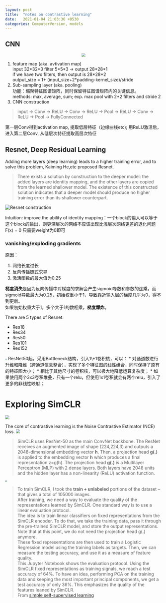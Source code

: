 ```yaml
---
layout: post
title:  "notes on contrastive learning"
date:   2021-01-04 21:03:36 +0530
categories: ComputerVersion, models
---
```




## CNN
<div align=center><img src="https://alwaysbyx.github.io/assets/cnn.png" style="zoom:70%"></div>

1. feature map (aka. avtivation map)  
input 32\*32\*3 filter 5\*5\*3 -> output 28\*28\*1  
if we have two filters, then output is 28\*28\*2  
output_size = 1+ (input_size+2\*padding-kernel_size)/stride
2. Sub-sampling layer (aka. pooling)  
功能：缩聚特征图谱矩阵，同时保留特征图谱矩阵内的关键信息。  
methods: max, average, sum; exp. max pool with 2\*2 filters and stride 2  
3. CNN construction  
> input -> Conv -> ReLU -> Conv -> ReLU -> Pool -> ReLU -> Conv -> ReLU -> Pool -> FullyConnected  

第一层Conv得到activation map, 提取低层特征（边缘曲线etc); 用ReLU激活后，进入第二层Conv, 从低层次特征提取高层次特征  

## Resnet, Deep Residual Learning
Adding more layers (deep learning) leads to a higher training error, and to solve this problem, Kaiming He,etc proposed Resnet.  
> There exists a solution by construction to the deeper model: the added layers are identity mapping, and the other layers are copied from the learned shallower model. The existence of this constructed solution indicates that a deeper model should produce no higher training error than its shallower counterpart.  

![Resnet construction](https://alwaysbyx.github.io/assets/resnet01.png)  

Intuition: improve the ability of identity mapping：一个block的输入可以等于这个block的输出，则更深层次的网络不应该出现比浅层次网络更差的退化问题  
F(x) = 0 只需要weight为0即可

### vanishing/exploding gradients  
原因：
1. 网络长度过长
2. 反向传播链式求导
3. 激活函数的最大值为0.25  

**梯度消失**是因为反向传播中对梯度的求解会产生sigmoid导数和参数的连乘，而sigmoid导数最大为0.25，初始权重小于1，导致靠近输入层的梯度几乎为0，得不到更新。  
如果初始权重大于1，多个大于1的数相乘，**梯度爆炸**。  

There are 5 types of Resnet:  
* Res18
* Res34
* Res50
* Res101
* Res152  
<img src="https://alwaysbyx.github.io/assets/resnet.png" style="zoom:35%" />
ResNet50起，采用Bottleneck结构，引入1\*1卷积核，可以：  
* 对通道数进行升维和降维（跨通道信息整合），实现了多个特征图的线性组合，同时保持了原有的特征图大小；
* 相比于其他尺寸的卷积核，可以极大地降低运算复杂度；
* 如果使用两个3x3卷积堆叠，只有一个relu，但使用1x1卷积就会有两个relu，引入了更多的非线性映射；

# Exploring SimCLR
<img src="https://alwaysbyx.github.io/assets/cl.png" style="zoom:80%" />  

The core of contrastive learning is the Noise Contrastive Estimator (NCE) loss.
<img src="https://alwaysbyx.github.io/assets/nceloss.png" style="zoom:80%" />  

> SimCLR uses ResNet-50 as the main ConvNet backbone. The ResNet receives an augmented image of shape (224,224,3) and outputs a 2048-dimensional embedding vector **h**. Then, a projection head **g(.)** is applied to the embedding vector **h** which produces a final representation z=g(h). The projection head **g(.)** is a Multilayer Perceptron (MLP) with 2 dense layers. Both layers have 2048 units and the hidden layer has a non-linearity (ReLU) activation function.  

<img src="https://alwaysbyx.github.io/assets/cl01.png" style="zoom:40%" />  

> To train SimCLR, I took the **train + unlabeled** portions of the dataset – that gives a total of 105000 images.  
After training, we need a way to evaluate the quality of the representations learned by SimCLR. One standard way is to use a linear evaluation protocol.  
The idea is to train linear classifiers on fixed representations from the SimCLR encoder. To do that, we take the training data, pass it through the pre-trained SimCLR model, and store the output representations. Note that at this point, we do not need the projection head g(.) anymore.  
These fixed representations are then used to train a Logistic Regression model using the training labels as targets. Then, we can measure the testing accuracy, and use it as a measure of feature quality.  
This Jupyter Notebook shows the evaluation protocol. Using the SimCLR fixed representations as training signals, we reach a test accuracy of 64%. To have an idea, performing PCA on the training data and keeping the most important principal components, we get a test accuracy of only 36%. This emphasizes the quality of the features leaned by SimCLR.  
From [simple self-supervised learning](https://sthalles.github.io/simple-self-supervised-learning/)




